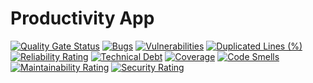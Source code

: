 # Productivity App

[![Quality Gate Status](https://sonarcloud.io/api/project_badges/measure?project=javierjosefernandes_Productivity-iOS&metric=alert_status)](https://sonarcloud.io/summary/new_code?id=javierjosefernandes_Productivity-iOS)
[![Bugs](https://sonarcloud.io/api/project_badges/measure?project=javierjosefernandes_Productivity-iOS&metric=bugs)](https://sonarcloud.io/summary/new_code?id=javierjosefernandes_Productivity-iOS)
[![Vulnerabilities](https://sonarcloud.io/api/project_badges/measure?project=javierjosefernandes_Productivity-iOS&metric=vulnerabilities)](https://sonarcloud.io/summary/new_code?id=javierjosefernandes_Productivity-iOS)
[![Duplicated Lines (%)](https://sonarcloud.io/api/project_badges/measure?project=javierjosefernandes_Productivity-iOS&metric=duplicated_lines_density)](https://sonarcloud.io/summary/new_code?id=javierjosefernandes_Productivity-iOS)
[![Reliability Rating](https://sonarcloud.io/api/project_badges/measure?project=javierjosefernandes_Productivity-iOS&metric=reliability_rating)](https://sonarcloud.io/summary/new_code?id=javierjosefernandes_Productivity-iOS)
[![Technical Debt](https://sonarcloud.io/api/project_badges/measure?project=javierjosefernandes_Productivity-iOS&metric=sqale_index)](https://sonarcloud.io/summary/new_code?id=javierjosefernandes_Productivity-iOS)
[![Coverage](https://sonarcloud.io/api/project_badges/measure?project=javierjosefernandes_Productivity-iOS&metric=coverage)](https://sonarcloud.io/summary/new_code?id=javierjosefernandes_Productivity-iOS)
[![Code Smells](https://sonarcloud.io/api/project_badges/measure?project=javierjosefernandes_Productivity-iOS&metric=code_smells)](https://sonarcloud.io/summary/new_code?id=javierjosefernandes_Productivity-iOS)
[![Maintainability Rating](https://sonarcloud.io/api/project_badges/measure?project=javierjosefernandes_Productivity-iOS&metric=sqale_rating)](https://sonarcloud.io/summary/new_code?id=javierjosefernandes_Productivity-iOS)
[![Security Rating](https://sonarcloud.io/api/project_badges/measure?project=javierjosefernandes_Productivity-iOS&metric=security_rating)](https://sonarcloud.io/summary/new_code?id=javierjosefernandes_Productivity-iOS)
